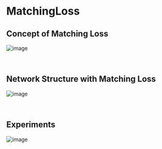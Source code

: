 # MatchingLoss

## Concept of Matching Loss

![image](https://github.com/gymoon10/MatchingLoss/assets/44194558/a14bb955-3c35-40c7-a3ef-a82e91cf2377)

<br/>

## Network Structure with Matching Loss

![image](https://github.com/gymoon10/MatchingLoss/assets/44194558/35818c17-6c7a-4db5-a180-00a640f55b9c)

<br/>

## Experiments

![image](https://github.com/gymoon10/MatchingLoss/assets/44194558/e448700c-0681-41d4-816a-8702f6587d7e)

